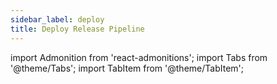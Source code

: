 ```yaml
---
sidebar_label: deploy
title: Deploy Release Pipeline
---
```

import Admonition from 'react-admonitions';
import Tabs from '@theme/Tabs';
import TabItem from '@theme/TabItem';